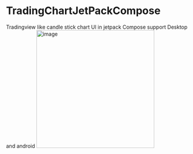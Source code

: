 # TradingChartJetPackCompose
Tradingview like candle stick chart UI in jetpack Compose
support Desktop and android 
<img width="322" alt="image" src="https://user-images.githubusercontent.com/16664485/178111059-a98bfae8-b3fb-471f-ad7a-dc3c72d30697.png">


